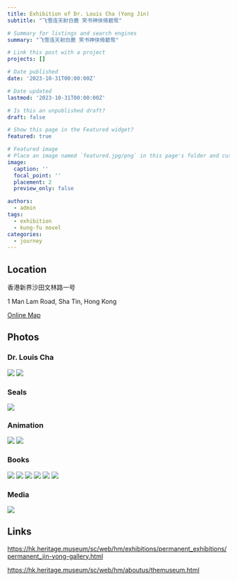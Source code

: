 ```yaml
---
title: Exhibition of Dr. Louis Cha (Yong Jin)
subtitle: "飞雪连天射白鹿 笑书神侠倚碧鸳"

# Summary for listings and search engines
summary: "飞雪连天射白鹿 笑书神侠倚碧鸳"

# Link this post with a project
projects: []

# Date published
date: '2023-10-31T00:00:00Z'

# Date updated
lastmod: '2023-10-31T00:00:00Z'

# Is this an unpublished draft?
draft: false

# Show this page in the Featured widget?
featured: true

# Featured image
# Place an image named `featured.jpg/png` in this page's folder and customize its options here.
image:
  caption: ''
  focal_point: ''
  placement: 2
  preview_only: false

authors:
  - admin
tags: 
  - exhibition
  - kung-fu novel
categories:
  - journey
---
```


## Location

香港新界沙田文林路一号

1 Man Lam Road, Sha Tin, Hong Kong

[Online Map](https://www.map.gov.hk/gm/gmid/aI9wLekamv?lg=en)

## Photos

### Dr. Louis Cha
![](./IMG_20230709_121403.jpg)
![](./IMG_20230709_121433.jpg)

### Seals
![](./IMG_20230709_121656.jpg)

### Animation
![](./IMG_20230709_121736.jpg)
![](./IMG_20230709_122025.jpg)

### Books
![](./IMG_20230709_121611.jpg)
![](./IMG_20230709_121811.jpg)
![](./IMG_20230709_122106.jpg)
![](./IMG_20230709_122112.jpg)
![](./IMG_20230709_122117.jpg)
![](./IMG_20230709_123203.jpg)

### Media
![](./IMG_20230709_121834.jpg)

## Links

https://hk.heritage.museum/sc/web/hm/exhibitions/permanent_exhibitions/permanent_jin-yong-gallery.html

https://hk.heritage.museum/sc/web/hm/aboutus/themuseum.html